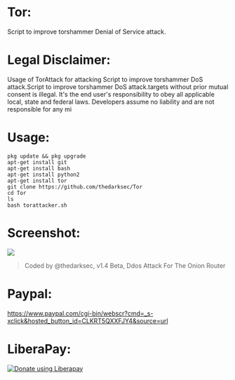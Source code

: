 # Tor:
Script to improve torshammer Denial of Service attack.
# Legal Disclaimer:
Usage of TorAttack for attacking Script to improve torshammer DoS attack.Script to improve torshammer DoS attack.targets without prior mutual consent is illegal. It's the end user's responsibility to obey all applicable local, state and federal laws. Developers assume no liability and are not responsible for any mi
# Usage:
```
pkg update && pkg upgrade
apt-get install git
apt-get install bash
apt-get install python2
apt-get install tor
git clone https://github.com/thedarksec/Tor
cd Tor
ls
bash torattacker.sh
````
# Screenshot:
![](./Screenshoot.png)
> Coded by @thedarksec, v1.4 Beta, Ddos Attack For The Onion Router
# Paypal:
https://www.paypal.com/cgi-bin/webscr?cmd=_s-xclick&hosted_button_id=CLKRT5QXXFJY4&source=url
# LiberaPay:
<noscript><a href="https://liberapay.com/thedarksec/donate"><img alt="Donate using Liberapay" src="https://liberapay.com/assets/widgets/donate.svg"></a></noscript>
